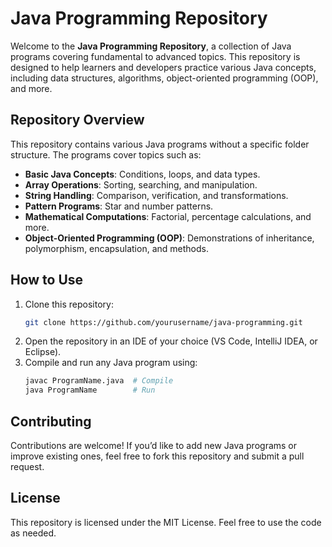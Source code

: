 # Java Programming Repository

Welcome to the **Java Programming Repository**, a collection of Java programs covering fundamental to advanced topics. This repository is designed to help learners and developers practice various Java concepts, including data structures, algorithms, object-oriented programming (OOP), and more.

## Repository Overview

This repository contains various Java programs without a specific folder structure. The programs cover topics such as:

- **Basic Java Concepts**: Conditions, loops, and data types.
- **Array Operations**: Sorting, searching, and manipulation.
- **String Handling**: Comparison, verification, and transformations.
- **Pattern Programs**: Star and number patterns.
- **Mathematical Computations**: Factorial, percentage calculations, and more.
- **Object-Oriented Programming (OOP)**: Demonstrations of inheritance, polymorphism, encapsulation, and methods.

## How to Use

1. Clone this repository:
   ```sh
   git clone https://github.com/yourusername/java-programming.git
   ```
2. Open the repository in an IDE of your choice (VS Code, IntelliJ IDEA, or Eclipse).
3. Compile and run any Java program using:
   ```sh
   javac ProgramName.java  # Compile
   java ProgramName        # Run
   ```


## Contributing

Contributions are welcome! If you’d like to add new Java programs or improve existing ones, feel free to fork this repository and submit a pull request.

## License

This repository is licensed under the MIT License. Feel free to use the code as needed.

